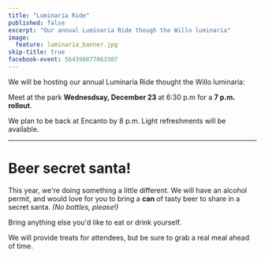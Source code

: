 ```yaml
---
title: "Luminaria Ride"
published: false
excerpt: "Our annual Luminaria Ride though the Willo luminaria"
image:
  feature: luminaria_banner.jpg
skip-title: true
facebook-event: 564398077063307
---
```




We will be hosting our annual Luminaria Ride thought the Willo luminaria:



Meet at the park **Wednesdsay, December 23** at 6:30 p.m for a **7 p.m. rollout**.

We plan to be back at Encanto by 8 p.m. Light refreshments will be available.


******

Beer secret santa!
===

This year, we're doing something a little different. We will have an
alcohol permit, and would love for you to bring a **can** of tasty beer
to share in a secret santa. *(No bottles, please!)*

Bring anything else you'd like to eat or drink yourself.

We will provide treats for attendees, but be sure to grab a real meal ahead of time.
